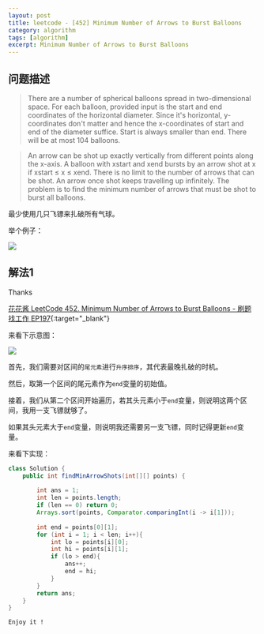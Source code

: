 ```yaml
---
layout: post
title: leetcode - [452] Minimum Number of Arrows to Burst Balloons
category: algorithm
tags: [algorithm]
excerpt: Minimum Number of Arrows to Burst Balloons
---
```


## 问题描述  

> There are a number of spherical balloons spread in two-dimensional space. For each balloon, provided input is the start and end coordinates of the horizontal diameter. Since it's horizontal, y-coordinates don't matter and hence the x-coordinates of start and end of the diameter suffice. Start is always smaller than end. There will be at most 104 balloons.  

> An arrow can be shot up exactly vertically from different points along the x-axis. A balloon with xstart and xend bursts by an arrow shot at x if xstart ≤ x ≤ xend. There is no limit to the number of arrows that can be shot. An arrow once shot keeps travelling up infinitely. The problem is to find the minimum number of arrows that must be shot to burst all balloons.  

最少使用几只飞镖来扎破所有气球。  


举个例子：  

![](https://yyc-images.oss-cn-beijing.aliyuncs.com/leetcode_452_demo.png)  

## 解法1  

Thanks 

[花花酱 LeetCode 452. Minimum Number of Arrows to Burst Balloons - 刷题找工作 EP197](https://www.youtube.com/watch?v=DguJN47_mSg){:target="_blank"}   


来看下示意图：  

![](https://yyc-images.oss-cn-beijing.aliyuncs.com/leetcode_452_key.png)  

首先，我们需要对区间的`尾元素`进行`升序排序`，其代表最晚扎破的时机。  

然后，取第一个区间的尾元素作为`end`变量的初始值。  

接着，我们从第二个区间开始遍历，若其头元素小于`end`变量，则说明这两个区间，我用一支飞镖就够了。  

如果其头元素大于`end`变量，则说明我还需要另一支飞镖，同时记得更新`end`变量。  


来看下实现：  


``` java
class Solution {
    public int findMinArrowShots(int[][] points) {
        
        int ans = 1;
        int len = points.length;
        if (len == 0) return 0;
        Arrays.sort(points, Comparator.comparingInt(i -> i[1]));
        
        int end = points[0][1];
        for (int i = 1; i < len; i++){
            int lo = points[i][0];
            int hi = points[i][1];
            if (lo > end){
                ans++;
                end = hi;
            }
        }
        return ans;
    }
}
```

`Enjoy it ! `